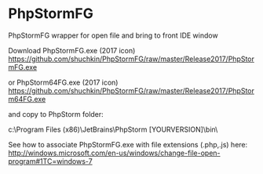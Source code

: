 # PhpStormFG
PhpStormFG wrapper for open file and bring to front IDE window

Download PhpStormFG.exe (2017 icon)<br/>
https://github.com/shuchkin/PhpStormFG/raw/master/Release2017/PhpStormFG.exe

or PhpStorm64FG.exe (2017 icon)
https://github.com/shuchkin/PhpStormFG/raw/master/Release2017/PhpStorm64FG.exe


and copy to PhpStorm folder:

c:\Program Files (x86)\JetBrains\PhpStorm [YOURVERSION]\bin\  

See how to associate PhpStormFG.exe with file extensions (.php,.js) here:<br/>
http://windows.microsoft.com/en-us/windows/change-file-open-program#1TC=windows-7
